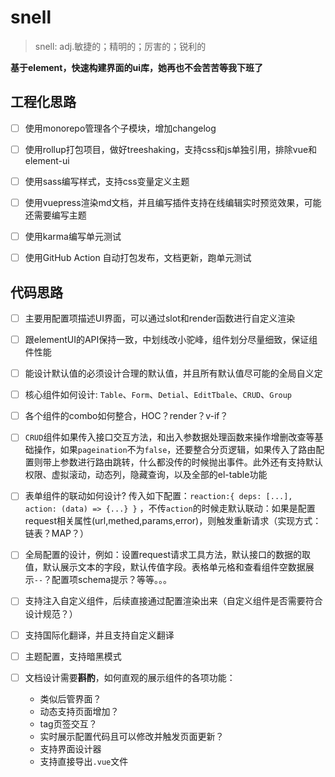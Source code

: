 # snell

> snell: adj.敏捷的；精明的；厉害的；锐利的

**基于element，快速构建界面的ui库，她再也不会苦苦等我下班了**

## 工程化思路

- [ ] 使用monorepo管理各个子模块，增加changelog

- [ ] 使用rollup打包项目，做好treeshaking，支持css和js单独引用，排除vue和element-ui

- [ ] 使用sass编写样式，支持css变量定义主题

- [ ] 使用vuepress渲染md文档，并且编写插件支持在线编辑实时预览效果，可能还需要编写主题

- [ ] 使用karma编写单元测试

- [ ] 使用GitHub Action 自动打包发布，文档更新，跑单元测试


## 代码思路

- [ ] 主要用配置项描述UI界面，可以通过slot和render函数进行自定义渲染  

- [ ] 跟elementUI的API保持一致，中划线改小驼峰，组件划分尽量细致，保证组件性能

- [ ] 能设计默认值的必须设计合理的默认值，并且所有默认值尽可能的全局自义定

- [ ] 核心组件如何设计: `Table`、`Form`、`Detial`、`EditTbale`、`CRUD`、`Group` 

- [ ] 各个组件的combo如何整合，HOC？render？v-if？

- [ ] `CRUD`组件如果传入接口交互方法，和出入参数据处理函数来操作增删改查等基础操作，如果`pageination`不为`false`，还要整合分页逻辑，如果传入了路由配置则带上参数进行路由跳转，什么都没传的时候抛出事件。此外还有支持默认权限、虚拟滚动，动态列，隐藏查询，以及全部的el-table功能

- [ ] 表单组件的联动如何设计?  传入如下配置：`reaction:{ deps: [...], action: (data) => {...} }` ，不传`action`的时候走默认联动：如果是配置request相关属性(url,methed,params,error)，则触发重新请求（实现方式：链表？MAP？）

- [ ] 全局配置的设计，例如：设置request请求工具方法，默认接口的数据的取值，默认展示文本的字段，默认传值字段。表格单元格和查看组件空数据展示`--`？配置项schema提示？等等。。。

- [ ] 支持注入自定义组件，后续直接通过配置渲染出来（自定义组件是否需要符合设计规范？）

- [ ] 支持国际化翻译，并且支持自定义翻译

- [ ] 主题配置，支持暗黑模式

- [ ] 文档设计需要**斟酌**，如何直观的展示组件的各项功能：
   - 类似后管界面？
   - 动态支持页面增加？
   - tag页签交互？
   - 实时展示配置代码且可以修改并触发页面更新？
   - 支持界面设计器
   - 支持直接导出`.vue`文件



